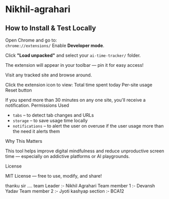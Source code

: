 # Nikhil-agrahari



## How to Install & Test Locally
Open Chrome and go to:  
   `chrome://extensions/`
Enable **Developer mode**.

Click **"Load unpacked"** and select your `ai-time-tracker/` folder.

The extension will appear in your toolbar — pin it for easy access!

Visit any tracked site and browse around.

Click the extension icon to view:
    Total time spent today
     Per-site usage
     Reset button

If you spend more than 30 minutes on any one site, you'll receive a notification.
Permissions Used

- `tabs` – to detect tab changes and URLs
- `storage` – to save usage time locally
- `notifications` – to alert the user on overuse if the user usage more than the need it alerts them

Why This Matters

This tool helps improve digital mindfulness and reduce unproductive screen time — especially on addictive platforms or AI playgrounds.


License

MIT License — free to use, modify, and share!

thanku sir ....
team Leader :- Nikhil Agrahari
Team member 1 :- Devansh Yadav
Team member 2 :- Jyoti kashyap 
section       :-    BCA12 

